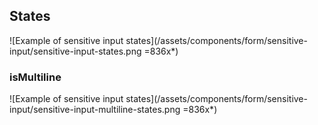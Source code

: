 ## States

![Example of sensitive input states](/assets/components/form/sensitive-input/sensitive-input-states.png =836x*)

### isMultiline

![Example of sensitive input states](/assets/components/form/sensitive-input/sensitive-input-multiline-states.png =836x*)